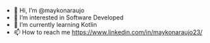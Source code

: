 - 👋 Hi, I’m @maykonaraujo
- 👀 I’m interested in Software Developed
- 🌱 I’m currently learning Kotlin
- 📫 How to reach me https://www.linkedin.com/in/maykonaraujo23/

<!---
maykonaraujo/maykonaraujo is a ✨ special ✨ repository because its `README.md` (this file) appears on your GitHub profile.
You can click the Preview link to take a look at your changes.
--->
